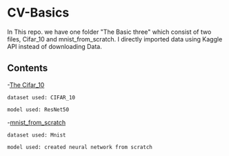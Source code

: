 # CV-Basics

In This repo. we have one folder "The Basic three" which consist of two files, Cifar_10 and mnist_from_scratch. I directly imported  data using Kaggle API instead of downloading Data.

## Contents

-[The Cifar_10](#The_Cifar_10)
   
    dataset used: CIFAR_10
    
    model used: ResNet50
    
-[mnist_from_scratch](#mnist_from_scratch)
    
    dataset used: Mnist
    
    model used: created neural network from scratch

    
    
